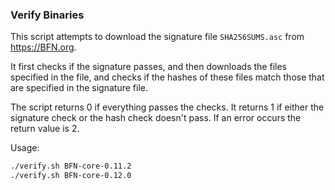 ### Verify Binaries
This script attempts to download the signature file `SHA256SUMS.asc` from https://BFN.org.

It first checks if the signature passes, and then downloads the files specified in the file, and checks if the hashes of these files match those that are specified in the signature file.

The script returns 0 if everything passes the checks. It returns 1 if either the signature check or the hash check doesn't pass. If an error occurs the return value is 2.

Usage:

```sh
./verify.sh BFN-core-0.11.2
./verify.sh BFN-core-0.12.0
```
